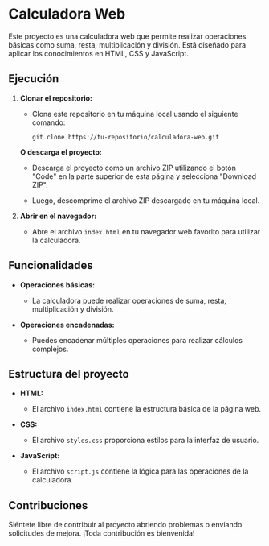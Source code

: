 # Calculadora Web

Este proyecto es una calculadora web que permite realizar operaciones básicas como suma, resta, multiplicación y división. Está diseñado para aplicar los conocimientos en HTML, CSS y JavaScript.

## Ejecución

1. **Clonar el repositorio:**
   - Clona este repositorio en tu máquina local usando el siguiente comando:
     ```
     git clone https://tu-repositorio/calculadora-web.git
     ```

   **O descarga el proyecto:**
   - Descarga el proyecto como un archivo ZIP utilizando el botón "Code" en la parte superior de esta página y selecciona "Download ZIP".

   - Luego, descomprime el archivo ZIP descargado en tu máquina local.

2. **Abrir en el navegador:**
   - Abre el archivo `index.html` en tu navegador web favorito para utilizar la calculadora.

## Funcionalidades

- **Operaciones básicas:**
  - La calculadora puede realizar operaciones de suma, resta, multiplicación y división.

- **Operaciones encadenadas:**
  - Puedes encadenar múltiples operaciones para realizar cálculos complejos.

## Estructura del proyecto

- **HTML:**
  - El archivo `index.html` contiene la estructura básica de la página web.

- **CSS:**
  - El archivo `styles.css` proporciona estilos para la interfaz de usuario.

- **JavaScript:**
  - El archivo `script.js` contiene la lógica para las operaciones de la calculadora.

## Contribuciones

Siéntete libre de contribuir al proyecto abriendo problemas o enviando solicitudes de mejora. ¡Toda contribución es bienvenida!
